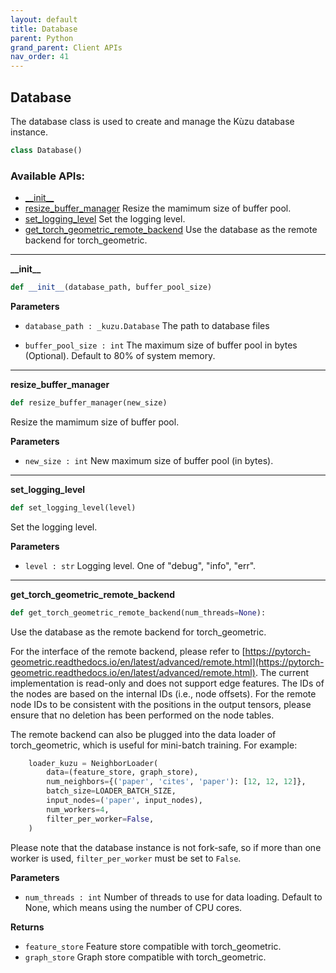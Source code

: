 ```yaml
---
layout: default
title: Database
parent: Python
grand_parent: Client APIs
nav_order: 41
---
```


<a id="database.Database"></a>

## Database
The database class is used to create and manage the Kùzu database instance.

```python
class Database()
```

### Available APIs:
* [\_\_init\_\_](#database.Database.__init__)
* [resize\_buffer\_manager](#database.Database.resize_buffer_manager) Resize the mamimum size of buffer pool.
* [set\_logging\_level](#database.Database.set_logging_level) Set the logging level.
* [get\_torch\_geometric\_remote\_backend](#database.Database.get_torch_geometric_remote_backend) Use the database as the remote backend for torch_geometric. 

----

<a id="database.Database.__init__"></a>

**\_\_init\_\_**

```python
def __init__(database_path, buffer_pool_size)
```

**Parameters**
- `database_path : _kuzu.Database` The path to database files

- `buffer_pool_size : int` The maximum size of buffer pool in bytes (Optional). Default to 80% of system memory.

-------

<a id="database.Database.resize_buffer_manager"></a>

**resize\_buffer\_manager**

```python
def resize_buffer_manager(new_size)
```

Resize the mamimum size of buffer pool.

**Parameters**
- `new_size : int` New maximum size of buffer pool (in bytes).

-------

<a id="database.Database.set_logging_level"></a>

**set\_logging\_level**

```python
def set_logging_level(level)
```

Set the logging level.

**Parameters**
- `level : str` Logging level. One of "debug", "info", "err".

-------

<a id="database.Database.get_torch_geometric_remote_backend"></a>
**get\_torch\_geometric\_remote\_backend**

```python
def get_torch_geometric_remote_backend(num_threads=None):
```

Use the database as the remote backend for torch_geometric. 

For the interface of the remote backend, please refer to 
[https://pytorch-geometric.readthedocs.io/en/latest/advanced/remote.html](https://pytorch-geometric.readthedocs.io/en/latest/advanced/remote.html).
The current implementation is read-only and does not support edge features. The IDs of the nodes are based on the internal IDs (i.e., node offsets). For the remote node IDs to be consistent with the positions in the output tensors, please ensure that no deletion has been performed on the node tables. 

The remote backend can also be plugged into the data loader of torch_geometric, which is useful for mini-batch training. For example:

```python
    loader_kuzu = NeighborLoader(
        data=(feature_store, graph_store),
        num_neighbors={('paper', 'cites', 'paper'): [12, 12, 12]},
        batch_size=LOADER_BATCH_SIZE,
        input_nodes=('paper', input_nodes),
        num_workers=4,
        filter_per_worker=False,
    )
```
        
Please note that the database instance is not fork-safe, so if more than one worker is used, `filter_per_worker` must be set to `False`.

**Parameters**
- `num_threads : int` Number of threads to use for data loading. Default to None, which means using the number of CPU cores.

**Returns**
- `feature_store` Feature store compatible with torch_geometric.
- `graph_store` Graph store compatible with torch_geometric.
